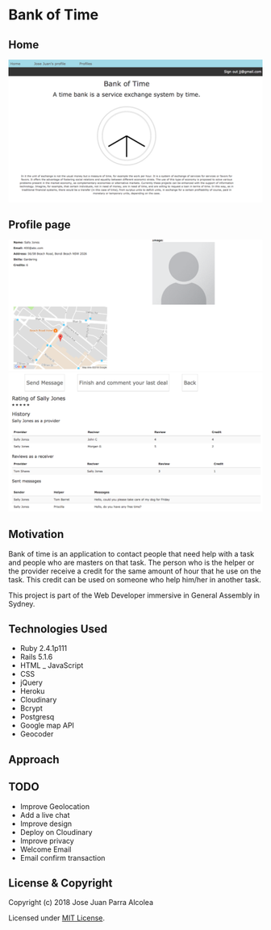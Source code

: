 # Bank of Time

## Home
<img src="app/assets/images/home.png">

## Profile page
<img src="app/assets/images/Profile1.png">
<img src="app/assets/images/Profile2.png">
<https://bank-of-time.herokuapp.com/>

## Motivation

Bank of time is an application to contact people that need help with a task and people who are masters on that task. The person who is the helper or the provider receive a credit for the same amount of hour that he use on the task. This credit can be used on someone who help him/her in another task.

This project is part of the Web Developer immersive in General Assembly in Sydney.


## Technologies Used

* Ruby 2.4.1p111
* Rails 5.1.6
* HTML _ JavaScript
* CSS
* jQuery
* Heroku
* Cloudinary
* Bcrypt
* Postgresq
* Google map API
* Geocoder


## Approach

## TODO

* Improve Geolocation
* Add a live chat
* Improve design
* Deploy on Cloudinary
* Improve privacy
* Welcome Email
* Email confirm transaction


## License & Copyright

Copyright (c) 2018 Jose Juan Parra Alcolea

Licensed under [MIT License](LICENSE).
